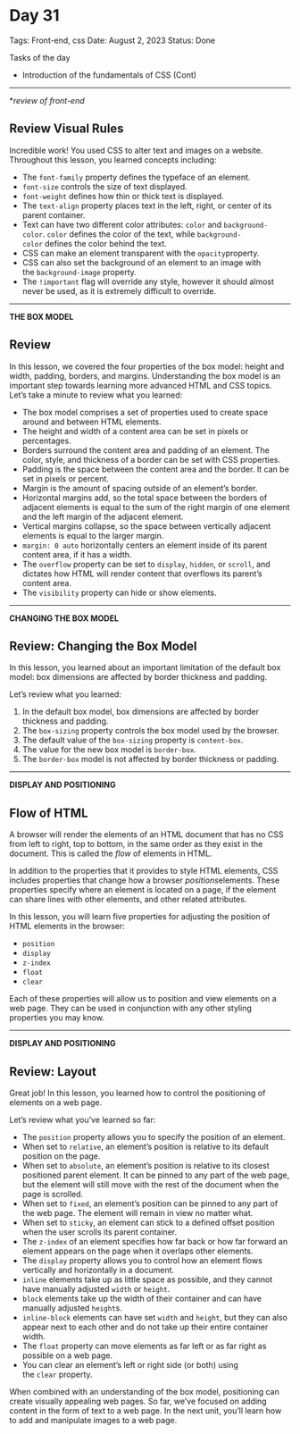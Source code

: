 # Day 31

Tags: Front-end, css
Date: August 2, 2023
Status: Done

Tasks of the day

- Introduction of the fundamentals of CSS (Cont)

---

**review of front-end* 

## **Review Visual Rules**

Incredible work! You used CSS to alter text and images on a website. Throughout this lesson, you learned concepts including:

- The `font-family` property defines the typeface of an element.
- `font-size` controls the size of text displayed.
- `font-weight` defines how thin or thick text is displayed.
- The `text-align` property places text in the left, right, or center of its parent container.
- Text can have two different color attributes: `color` and `background-color`. `color` defines the color of the text, while `background-color` defines the color behind the text.
- CSS can make an element transparent with the `opacity`property.
- CSS can also set the background of an element to an image with the `background-image` property.
- The `!important` flag will override any style, however it should almost never be used, as it is extremely difficult to override.

---

**THE BOX MODEL**

## **Review**

In this lesson, we covered the four properties of the box model: height and width, padding, borders, and margins. Understanding the box model is an important step towards learning more advanced HTML and CSS topics. Let’s take a minute to review what you learned:

- The box model comprises a set of properties used to create space around and between HTML elements.
- The height and width of a content area can be set in pixels or percentages.
- Borders surround the content area and padding of an element. The color, style, and thickness of a border can be set with CSS properties.
- Padding is the space between the content area and the border. It can be set in pixels or percent.
- Margin is the amount of spacing outside of an element’s border.
- Horizontal margins add, so the total space between the borders of adjacent elements is equal to the sum of the right margin of one element and the left margin of the adjacent element.
- Vertical margins collapse, so the space between vertically adjacent elements is equal to the larger margin.
- `margin: 0 auto` horizontally centers an element inside of its parent content area, if it has a width.
- The `overflow` property can be set to `display`, `hidden`, or `scroll`, and dictates how HTML will render content that overflows its parent’s content area.
- The `visibility` property can hide or show elements.

---

**CHANGING THE BOX MODEL**

## **Review: Changing the Box Model**

In this lesson, you learned about an important limitation of the default box model: box dimensions are affected by border thickness and padding.

Let’s review what you learned:

1. In the default box model, box dimensions are affected by border thickness and padding.
2. The `box-sizing` property controls the box model used by the browser.
3. The default value of the `box-sizing` property is `content-box`.
4. The value for the new box model is `border-box`.
5. The `border-box` model is not affected by border thickness or padding.

---

**DISPLAY AND POSITIONING**

## **Flow of HTML**

A browser will render the elements of an HTML document that has no CSS from left to right, top to bottom, in the same order as they exist in the document. This is called the *flow* of elements in HTML.

In addition to the properties that it provides to style HTML elements, CSS includes properties that change how a browser *positions*elements. These properties specify where an element is located on a page, if the element can share lines with other elements, and other related attributes.

In this lesson, you will learn five properties for adjusting the position of HTML elements in the browser:

- `position`
- `display`
- `z-index`
- `float`
- `clear`

Each of these properties will allow us to position and view elements on a web page. They can be used in conjunction with any other styling properties you may know.

---

**DISPLAY AND POSITIONING**

## **Review: Layout**

Great job! In this lesson, you learned how to control the positioning of elements on a web page.

Let’s review what you’ve learned so far:

- The `position` property allows you to specify the position of an element.
- When set to `relative`, an element’s position is relative to its default position on the page.
- When set to `absolute`, an element’s position is relative to its closest positioned parent element. It can be pinned to any part of the web page, but the element will still move with the rest of the document when the page is scrolled.
- When set to `fixed`, an element’s position can be pinned to any part of the web page. The element will remain in view no matter what.
- When set to `sticky`, an element can stick to a defined offset position when the user scrolls its parent container.
- The `z-index` of an element specifies how far back or how far forward an element appears on the page when it overlaps other elements.
- The `display` property allows you to control how an element flows vertically and horizontally in a document.
- `inline` elements take up as little space as possible, and they cannot have manually adjusted `width` or `height`.
- `block` elements take up the width of their container and can have manually adjusted `height`s.
- `inline-block` elements can have set `width` and `height`, but they can also appear next to each other and do not take up their entire container width.
- The `float` property can move elements as far left or as far right as possible on a web page.
- You can clear an element’s left or right side (or both) using the `clear` property.

When combined with an understanding of the box model, positioning can create visually appealing web pages. So far, we’ve focused on adding content in the form of text to a web page. In the next unit, you’ll learn how to add and manipulate images to a web page.